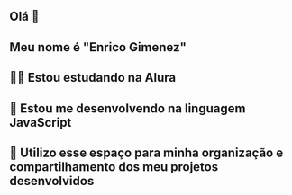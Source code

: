 ## Olá 👋
## Meu nome é "Enrico Gimenez"
##  🧑‍💻 Estou estudando na Alura
##  🔣 Estou me desenvolvendo na linguagem JavaScript
##  📁 Utilizo esse espaço para minha organização e compartilhamento dos meu projetos desenvolvidos
